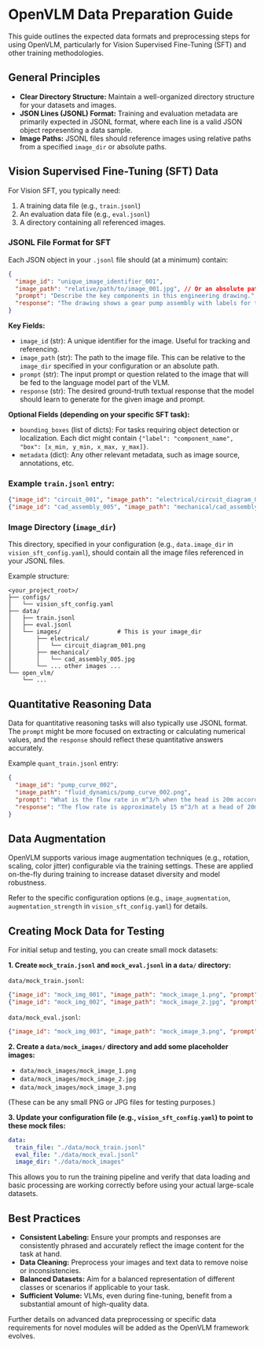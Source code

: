 # OpenVLM Data Preparation Guide

This guide outlines the expected data formats and preprocessing steps for using OpenVLM, particularly for Vision Supervised Fine-Tuning (SFT) and other training methodologies.

## General Principles

- **Clear Directory Structure:** Maintain a well-organized directory structure for your datasets and images.
- **JSON Lines (JSONL) Format:** Training and evaluation metadata are primarily expected in JSONL format, where each line is a valid JSON object representing a data sample.
- **Image Paths:** JSONL files should reference images using relative paths from a specified `image_dir` or absolute paths.

## Vision Supervised Fine-Tuning (SFT) Data

For Vision SFT, you typically need:
1.  A training data file (e.g., `train.jsonl`)
2.  An evaluation data file (e.g., `eval.jsonl`)
3.  A directory containing all referenced images.

### JSONL File Format for SFT

Each JSON object in your `.jsonl` file should (at a minimum) contain:

```json
{
  "image_id": "unique_image_identifier_001",
  "image_path": "relative/path/to/image_001.jpg", // Or an absolute path
  "prompt": "Describe the key components in this engineering drawing.",
  "response": "The drawing shows a gear pump assembly with labels for the drive gear, idler gear, inlet port, and outlet port."
}
```

**Key Fields:**

*   `image_id` (str): A unique identifier for the image. Useful for tracking and referencing.
*   `image_path` (str): The path to the image file. This can be relative to the `image_dir` specified in your configuration or an absolute path.
*   `prompt` (str): The input prompt or question related to the image that will be fed to the language model part of the VLM.
*   `response` (str): The desired ground-truth textual response that the model should learn to generate for the given image and prompt.

**Optional Fields (depending on your specific SFT task):**

*   `bounding_boxes` (list of dicts): For tasks requiring object detection or localization. Each dict might contain `{"label": "component_name", "box": [x_min, y_min, x_max, y_max]}`.
*   `metadata` (dict): Any other relevant metadata, such as image source, annotations, etc.

### Example `train.jsonl` entry:

```json
{"image_id": "circuit_001", "image_path": "electrical/circuit_diagram_001.png", "prompt": "What is the voltage across resistor R1?", "response": "The voltage across resistor R1 is 5V."}
{"image_id": "cad_assembly_005", "image_path": "mechanical/cad_assembly_005.jpg", "prompt": "Identify the fastening mechanism used for part A and part B.", "response": "Part A and Part B are fastened using M6 hex bolts."}
```

### Image Directory (`image_dir`)

This directory, specified in your configuration (e.g., `data.image_dir` in `vision_sft_config.yaml`), should contain all the image files referenced in your JSONL files.

Example structure:

```
<your_project_root>/
├── configs/
│   └── vision_sft_config.yaml
├── data/
│   ├── train.jsonl
│   ├── eval.jsonl
│   └── images/                # This is your image_dir
│       ├── electrical/
│       │   └── circuit_diagram_001.png
│       ├── mechanical/
│       │   └── cad_assembly_005.jpg
│       └── ... other images ...
└── open_vlm/
    └── ...
```

## Quantitative Reasoning Data

Data for quantitative reasoning tasks will also typically use JSONL format. The `prompt` might be more focused on extracting or calculating numerical values, and the `response` should reflect these quantitative answers accurately.

Example `quant_train.jsonl` entry:

```json
{
  "image_id": "pump_curve_002",
  "image_path": "fluid_dynamics/pump_curve_002.png",
  "prompt": "What is the flow rate in m^3/h when the head is 20m according to the pump performance curve?",
  "response": "The flow rate is approximately 15 m^3/h at a head of 20m."
}
```

## Data Augmentation

OpenVLM supports various image augmentation techniques (e.g., rotation, scaling, color jitter) configurable via the training settings. These are applied on-the-fly during training to increase dataset diversity and model robustness.

Refer to the specific configuration options (e.g., `image_augmentation`, `augmentation_strength` in `vision_sft_config.yaml`) for details.

## Creating Mock Data for Testing

For initial setup and testing, you can create small mock datasets:

**1. Create `mock_train.jsonl` and `mock_eval.jsonl` in a `data/` directory:**

   `data/mock_train.jsonl`:
   ```json
   {"image_id": "mock_img_001", "image_path": "mock_image_1.png", "prompt": "Describe this mock image.", "response": "This is a description of mock image 1."}
   {"image_id": "mock_img_002", "image_path": "mock_image_2.jpg", "prompt": "What is in mock image 2?", "response": "Mock image 2 contains a simple geometric shape."}
   ```

   `data/mock_eval.jsonl`:
   ```json
   {"image_id": "mock_img_003", "image_path": "mock_image_3.png", "prompt": "Analyze this mock image.", "response": "This is an analysis of mock image 3."}
   ```

**2. Create a `data/mock_images/` directory and add some placeholder images:**
   - `data/mock_images/mock_image_1.png`
   - `data/mock_images/mock_image_2.jpg`
   - `data/mock_images/mock_image_3.png`

   (These can be any small PNG or JPG files for testing purposes.)

**3. Update your configuration file (e.g., `vision_sft_config.yaml`) to point to these mock files:**

   ```yaml
   data:
     train_file: "./data/mock_train.jsonl"
     eval_file: "./data/mock_eval.jsonl"
     image_dir: "./data/mock_images"
   ```

This allows you to run the training pipeline and verify that data loading and basic processing are working correctly before using your actual large-scale datasets.

## Best Practices

- **Consistent Labeling:** Ensure your prompts and responses are consistently phrased and accurately reflect the image content for the task at hand.
- **Data Cleaning:** Preprocess your images and text data to remove noise or inconsistencies.
- **Balanced Datasets:** Aim for a balanced representation of different classes or scenarios if applicable to your task.
- **Sufficient Volume:** VLMs, even during fine-tuning, benefit from a substantial amount of high-quality data.

Further details on advanced data preprocessing or specific data requirements for novel modules will be added as the OpenVLM framework evolves. 
